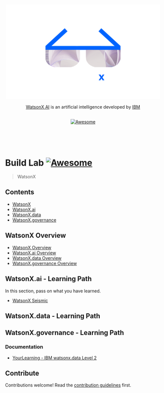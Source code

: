 <div align="center">
	<br>
	<br>
	<div>
		<picture>
			<source media="(prefers-color-scheme: dark)" srcset="images/wx-3.png">
			<img alt="Awesome WatsonX" width="500px" src="images/wx-3.png">
		</picture>
		<br>
	</div>
	<p>
		<a href="https://bam.res.ibm.com/">WatsonX AI</a> is an artificial intelligence developed by <a href="https://www.ibm.com/">IBM</a>
	</p>
	<br>
	<a href="https://awesome.re">
		<img src="https://awesome.re/badge-flat2.svg" alt="Awesome">
	</a>
	<br>
	<br>
	<br>
	<br>
	<br>
</div>

# Build Lab [![Awesome](https://awesome.re/badge.svg)](https://awesome.re)

> WatsonX


## Contents

- [WatsonX](#watsonx)
- [WatsonX.ai](#watsonx.ai)
- [WatsonX.data](#watsonx.data)
- [WatsonX.governance](#watsonx.governance)

## WatsonX Overview

- [WatsonX Overview](https://www.ibm.com/watson)
- [WatsonX.ai Overview](https://www.ibm.com/products/watsonx-ai)
- [WatsonX.data Overview](https://www.ibm.com/products/watsonx-data)
- [WatsonX.governance Overview](https://www.ibm.com/products/watsonx-governance)


## WatsonX.ai - Learning Path

In this section, pass on what you have learned.
- [WatsonX Seismic](https://ibm.seismic.com/app?ContentId=7f7b6631-07a7-4349-a07c-ebf8d6e79ab2#/doccenter/861ea1fd-99e0-44d7-9135-85412e5c28d1/doc/%252Fdd3359e5f7-a856-a91b-7688-41024b2ac637%252FdfNTY4NmVhOWItY2RkNS04ZWY3LTZkNzItZTQwZjczMWUyMjk1%252CPT0%253D%252CRGF0YSBhbmQgQUk%253D%252FdfOthers%252FdfOTRiYmU4NTQtNWY4NC03Y2QyLWZjYWUtOGIxYmFmZjkyZThk%252CPT0%253D%252CU2FsZXMga2l0%252Flf300ba605-4692-43d9-bbef-68bde18a0fcd/grid/)


## WatsonX.data - Learning Path


## WatsonX.governance - Learning Path



### Documentation

- [YourLearning - IBM watsonx.data Level 2](https://yourlearning.ibm.com/activity/PLAN-96BA3950C94B)


## Contribute

Contributions welcome! Read the [contribution guidelines](contributing.md) first.
